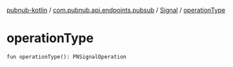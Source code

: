 [pubnub-kotlin](../../index.md) / [com.pubnub.api.endpoints.pubsub](../index.md) / [Signal](index.md) / [operationType](./operation-type.md)

# operationType

`fun operationType(): PNSignalOperation`